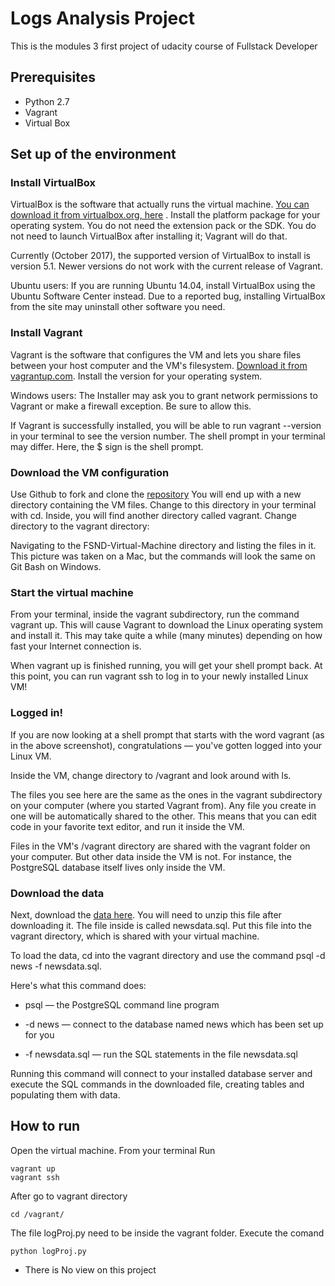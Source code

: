 # Logs Analysis Project

This is the modules 3  first project of udacity course of Fullstack Developer

## Prerequisites

* Python 2.7
* Vagrant
* Virtual Box


## Set up of the environment

### Install VirtualBox

VirtualBox is the software that actually runs the virtual machine. [You can download it from virtualbox.org, here](https://www.virtualbox.org/wiki/Download_Old_Builds_5_1) . Install the platform package for your operating system. You do not need the extension pack or the SDK. You do not need to launch VirtualBox after installing it; Vagrant will do that.

Currently (October 2017), the supported version of VirtualBox to install is version 5.1. Newer versions do not work with the current release of Vagrant.

Ubuntu users: If you are running Ubuntu 14.04, install VirtualBox using the Ubuntu Software Center instead. Due to a reported bug, installing VirtualBox from the site may uninstall other software you need.

### Install Vagrant

Vagrant is the software that configures the VM and lets you share files between your host computer and the VM's filesystem. [Download it from vagrantup.com](https://www.vagrantup.com/downloads.html). Install the version for your operating system.

Windows users: The Installer may ask you to grant network permissions to Vagrant or make a firewall exception. Be sure to allow this.

If Vagrant is successfully installed, you will be able to run vagrant --version
in your terminal to see the version number.
The shell prompt in your terminal may differ. Here, the $ sign is the shell prompt.

### Download the VM configuration

Use Github to fork and clone the [repository](https://github.com/udacity/fullstack-nanodegree-vm)
You will end up with a new directory containing the VM files. Change to this directory in your terminal with cd. Inside, you will find another directory called vagrant. Change directory to the vagrant directory:

Navigating to the FSND-Virtual-Machine directory and listing the files in it.
This picture was taken on a Mac, but the commands will look the same on Git Bash on Windows.

### Start the virtual machine

From your terminal, inside the vagrant subdirectory, run the command vagrant up. This will cause Vagrant to download the Linux operating system and install it. This may take quite a while (many minutes) depending on how fast your Internet connection is.

When vagrant up is finished running, you will get your shell prompt back. At this point, you can run vagrant ssh to log in to your newly installed Linux VM!

### Logged in!

If you are now looking at a shell prompt that starts with the word vagrant (as in the above screenshot), congratulations — you've gotten logged into your Linux VM.

Inside the VM, change directory to /vagrant and look around with ls.

The files you see here are the same as the ones in the vagrant subdirectory on your computer (where you started Vagrant from). Any file you create in one will be automatically shared to the other. This means that you can edit code in your favorite text editor, and run it inside the VM.

Files in the VM's /vagrant directory are shared with the vagrant folder on your computer. But other data inside the VM is not. For instance, the PostgreSQL database itself lives only inside the VM.

### Download the data

Next, download the [data here](https://d17h27t6h515a5.cloudfront.net/topher/2016/August/57b5f748_newsdata/newsdata.zip). You will need to unzip this file after downloading it. The file inside is called newsdata.sql. Put this file into the vagrant directory, which is shared with your virtual machine.

To load the data, cd into the vagrant directory and use the command psql -d news -f newsdata.sql.

Here's what this command does:

* psql — the PostgreSQL command line program

* -d news — connect to the database named news which has been set up for you

* -f newsdata.sql — run the SQL statements in the file newsdata.sql

Running this command will connect to your installed database server and execute the SQL commands in the downloaded file, creating tables and populating them with data.

## How to run

Open the virtual machine.
From your terminal Run
```
vagrant up
vagrant ssh
```
After go to vagrant directory

```
cd /vagrant/
```

The file logProj.py need to be inside the vagrant folder. Execute the comand

```
python logProj.py
```

* There is No view on this project